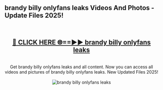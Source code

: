<h2>brandy billy onlyfans leaks Videos And Photos - Update Files 2025!</h2>
<br>
<div align="center">
<h2><a href="https://top-ai-tools.click/QrbHav" rel="nofollow">🔴 CLICK HERE 🌐==►► brandy billy onlyfans leaks</a></h2>
<br>
Get brandy billy onlyfans leaks and all content. Now you can access all videos and pictures of brandy billy onlyfans leaks. New Updated Files 2025!
<br>
<br>
<a href="https://top-ai-tools.click/QrbHav" rel="nofollow" data-target="animated-image.originalLink"><img src="https://i.ibb.co.com/WyWwxjT/player-gif2.gif" alt="brandy billy onlyfans leaks" style="max-width: 100%; display: inline-block;" data-target="animated-image.originalImage"></a>
</div>
<br>